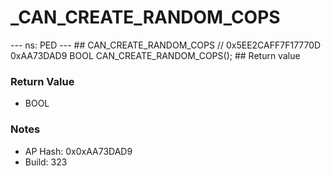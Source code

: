 # _CAN_CREATE_RANDOM_COPS

--- ns: PED --- ## CAN_CREATE_RANDOM_COPS  // 0x5EE2CAFF7F17770D 0xAA73DAD9 BOOL CAN_CREATE_RANDOM_COPS();   ## Return value

### Return Value
* BOOL

### Notes
* AP Hash: 0x0xAA73DAD9
* Build: 323


